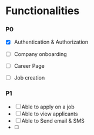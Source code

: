 # Functionalities


### P0

- [x] Authentication & Authorization
- [ ] Company onboarding
- [ ] Career Page 
- [ ] Job creation


### P1

- [ ] Able to apply on a job
- [ ] Able to view applicants
- [ ] Able to Send email & SMS
- [ ] 
